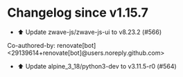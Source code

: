 # Changelog since v1.15.7
- ⬆️ Update zwave-js/zwave-js-ui to v8.23.2 (#566)

Co-authored-by: renovate[bot] <29139614+renovate[bot]@users.noreply.github.com> 
- ⬆️ Update alpine_3_18/python3-dev to v3.11.5-r0 (#564) 

